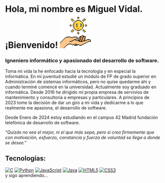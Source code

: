 # Hola, mi nombre es Miguel Vidal. ¡Bienvenido! ![MiguelViHe](https://github.com/MiguelViHe/MiguelViHe/blob/eaa441d7b911d3292193e46c32414e70c950a3ed/mano_solete_emote.png)

### Igneniero informático y apasionado del desarrollo de software.

Toma mi vida la he enfocado hacia la tecnología y en especial la informática. En mi juventud estudié un módulo de FP de grado superior en Administración de sistemas informáticos, pero no quise quedarme ahi y cuando terminé comencé en la universidad. Actualmente soy graduado en informática.
Desde 2016 he dirigido mi propia empresa de servivios de mantenimiento y consultoria a empresas y particulares. A principios de 2023 tome la decisión de dar un giro a mi vida y dedicarme a lo que realmente me apasiona, el desarrollo de software.

Desde Enero de 2024 estoy estudiando en el campus 42 Madrid fundación telefónica de desarrollo de software.

_"Quizás no sea el mejor, ni el que más sepa, pero si creo firmemente que con motivación, esfuerzo, constancia y fuerza de voluntad se llega a donde se desee."_

## Tecnologías:

[![C](https://img.shields.io/badge/C-00599C?style=for-the-badge&logo=c&logoColor=white&labelColor=101010)]()
[![Python](https://img.shields.io/badge/Python-yellow?style=for-the-badge&logo=python&logoColor=white&labelColor=101010)]()
[![JavaScript](https://img.shields.io/badge/JavaScript-F7DF1E?style=for-the-badge&logo=javascript&logoColor=white&labelColor=101010)]()
[![Java](https://img.shields.io/badge/Java-007396?style=for-the-badge&logo=java&logoColor=white&labelColor=101010)]()
[![HTML5](https://img.shields.io/badge/HTML5-E34F26?style=for-the-badge&logo=html5&logoColor=white&labelColor=101010)](🌱)
[![CSS3](https://img.shields.io/badge/CSS3-1572B6?style=for-the-badge&logo=css3&logoColor=white&labelColor=101010)](🌱)
<br>
y sigo aprendiendo...

<!--
**MiguelViHe/MiguelViHe** is a ✨ _special_ ✨ repository because its `README.md` (this file) appears on your GitHub profile.

Here are some ideas to get you started:
- 🌱 I’m currently learning Python, JavaScript
- 🔭 I’m currently working on ...
- 🌱 I’m currently learning ...
- 👯 I’m looking to collaborate on ...
- 🤔 I’m looking for help with ...
- 💬 Ask me about ...
- 📫 How to reach me: ...
- 😄 Pronouns: ...
- ⚡ Fun fact: ...
-->
